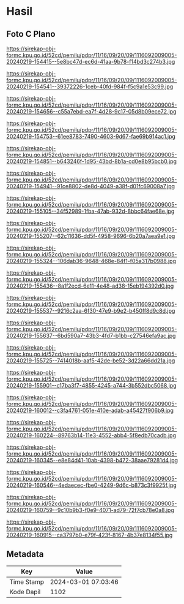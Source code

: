 # Hasil

## Foto C Plano

https://sirekap-obj-formc.kpu.go.id/52cd/pemilu/pdpr/11/16/09/20/09/1116092009005-20240219-154415--5e8bc47d-ec6d-41aa-9b78-f14bd3c274b3.jpg

https://sirekap-obj-formc.kpu.go.id/52cd/pemilu/pdpr/11/16/09/20/09/1116092009005-20240219-154541--39372226-1ceb-40fd-984f-f5c9a1e53c99.jpg

https://sirekap-obj-formc.kpu.go.id/52cd/pemilu/pdpr/11/16/09/20/09/1116092009005-20240219-154656--c55a7ebd-ea7f-4d28-9c17-05d8b09ece72.jpg

https://sirekap-obj-formc.kpu.go.id/52cd/pemilu/pdpr/11/16/09/20/09/1116092009005-20240219-154753--61ee8783-7490-4603-9d67-fae69b914ac1.jpg

https://sirekap-obj-formc.kpu.go.id/52cd/pemilu/pdpr/11/16/09/20/09/1116092009005-20240219-154851--b643246f-1d95-43bd-8b1a-cd0e8b95bcb0.jpg

https://sirekap-obj-formc.kpu.go.id/52cd/pemilu/pdpr/11/16/09/20/09/1116092009005-20240219-154941--91ce8802-de8d-4049-a38f-d01fc69008a7.jpg

https://sirekap-obj-formc.kpu.go.id/52cd/pemilu/pdpr/11/16/09/20/09/1116092009005-20240219-155105--34f52989-1fba-47ab-932d-8bbc64fae68e.jpg

https://sirekap-obj-formc.kpu.go.id/52cd/pemilu/pdpr/11/16/09/20/09/1116092009005-20240219-155207--62c11636-dd5f-4958-9696-6b20a7aea9e1.jpg

https://sirekap-obj-formc.kpu.go.id/52cd/pemilu/pdpr/11/16/09/20/09/1116092009005-20240219-155324--106dab36-9648-468e-84f1-f05a317b0988.jpg

https://sirekap-obj-formc.kpu.go.id/52cd/pemilu/pdpr/11/16/09/20/09/1116092009005-20240219-155436--8a1f2ecd-6e11-4e48-ad38-15eb194392d0.jpg

https://sirekap-obj-formc.kpu.go.id/52cd/pemilu/pdpr/11/16/09/20/09/1116092009005-20240219-155537--9216c2aa-6f30-47e9-b9e2-b450ff8d9c8d.jpg

https://sirekap-obj-formc.kpu.go.id/52cd/pemilu/pdpr/11/16/09/20/09/1116092009005-20240219-155637--6bd590a7-43b3-4fd7-b1bb-c27546efa9ac.jpg

https://sirekap-obj-formc.kpu.go.id/52cd/pemilu/pdpr/11/16/09/20/09/1116092009005-20240219-155725--7414018b-aaf5-42de-be52-3d22a66dd21a.jpg

https://sirekap-obj-formc.kpu.go.id/52cd/pemilu/pdpr/11/16/09/20/09/1116092009005-20240219-155901--c17ba3f7-4855-4245-a744-3b552dbc5068.jpg

https://sirekap-obj-formc.kpu.go.id/52cd/pemilu/pdpr/11/16/09/20/09/1116092009005-20240219-160012--c3fa4761-051e-410e-adab-a45427f906b9.jpg

https://sirekap-obj-formc.kpu.go.id/52cd/pemilu/pdpr/11/16/09/20/09/1116092009005-20240219-160224--89763b14-11e3-4552-abb4-5f8edb70cadb.jpg

https://sirekap-obj-formc.kpu.go.id/52cd/pemilu/pdpr/11/16/09/20/09/1116092009005-20240219-160345--e8e84d41-10ab-4398-b472-38aae79281d4.jpg

https://sirekap-obj-formc.kpu.go.id/52cd/pemilu/pdpr/11/16/09/20/09/1116092009005-20240219-160546--4edaecec-fbe0-4249-9d6c-b873c3f9925f.jpg

https://sirekap-obj-formc.kpu.go.id/52cd/pemilu/pdpr/11/16/09/20/09/1116092009005-20240219-160759--9c10b9b3-f0e9-4071-ad79-72f7cb78e0a8.jpg

https://sirekap-obj-formc.kpu.go.id/52cd/pemilu/pdpr/11/16/09/20/09/1116092009005-20240219-160915--ca3797b0-e79f-423f-8167-4b37e8134f55.jpg


## Metadata

| Key        | Value               |
| ---------- | ------------------- |
| Time Stamp | 2024-03-01 07:03:46 |
| Kode Dapil | 1102                |




